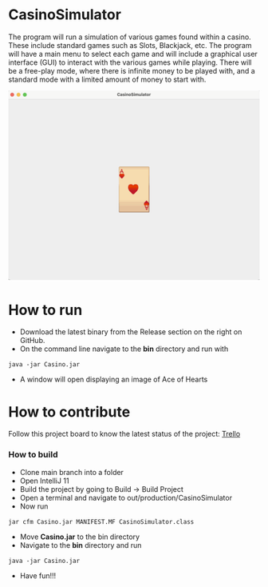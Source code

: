 # CasinoSimulator
The program will run a simulation of various games found within a casino. These include standard games such as Slots, Blackjack, etc. The program will have a main menu to select each game and will include a graphical user interface (GUI) to interact with the various games while playing. There will be a free-play mode, where there is infinite money to be played with, and a standard mode with a limited amount of money to start with.

![This is a screenshot.](casino.png)

# How to run
- Download the latest binary from the Release section on the right on GitHub.  
- On the command line navigate to the **bin** directory and run with
```
java -jar Casino.jar
```
- A window will open displaying an image of Ace of Hearts

# How to contribute
Follow this project board to know the latest status of the project: [Trello](https://trello.com/b/EWAn1oRz/casinosimulator-tasks)

### How to build
- Clone main branch into a folder
- Open IntelliJ 11
- Build the project by going to Build -> Build Project
- Open a terminal and navigate to out/production/CasinoSimulator
- Now run
```
jar cfm Casino.jar MANIFEST.MF CasinoSimulator.class
```
- Move **Casino.jar** to the bin directory
- Navigate to the **bin** directory and run
```
java -jar Casino.jar
```
- Have fun!!!
